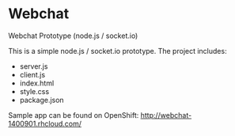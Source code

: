 # Webchat
Webchat Prototype (node.js / socket.io)

This is a simple node.js / socket.io prototype. 
The project includes:
- server.js
- client.js
- index.html
- style.css
- package.json

Sample app can be found on OpenShift: http://webchat-1400901.rhcloud.com/
